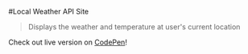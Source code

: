 #Local Weather API Site

>Displays the weather and temperature at user's current location

Check out live version on [CodePen](http://codepen.io/cecdelr/pen/GqwaBy)!
